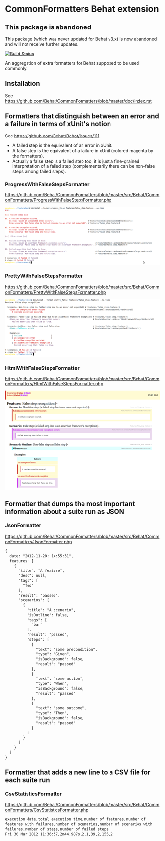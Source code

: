 CommonFormatters Behat extension
================================


This package is abandoned
-------------------------

This package (which was never updated for Behat v3.x) is now abandoned and will not receive further updates.

[![Build
Status](https://secure.travis-ci.org/Behat/CommonFormatters.png?branch=master)](http://travis-ci.org/Behat/CommonFormatters)

An aggregation of extra formatters for Behat supposed to be used commonly.

Installation
------------

See https://github.com/Behat/CommonFormatters/blob/master/doc/index.rst

Formatters that distinguish between an error and a failure in terms of xUnit's notion
-------------------------------------------------------------------------------------

See https://github.com/Behat/Behat/issues/111

* A failed step is the equivalent of an error in xUnit.
* A false step is the equivalent of a failure in xUnit (colored magenta by the formatters).
* Actually a false step is a failed step too, it is just a fine-grained interpretation of a failed step (complementarily there can be non-false steps among failed steps).

### ProgressWithFalseStepsFormatter

https://github.com/Behat/CommonFormatters/blob/master/src/Behat/CommonFormatters/ProgressWithFalseStepsFormatter.php

![ProgressWithFalseStepsFormatter](https://github.com/Behat/CommonFormatters/raw/master/doc/progress_with_false_steps_formatter.png "ProgressWithFalseStepsFormatter")

### PrettyWithFalseStepsFormatter

https://github.com/Behat/CommonFormatters/blob/master/src/Behat/CommonFormatters/PrettyWithFalseStepsFormatter.php

![PrettyWithFalseStepsFormatter](https://github.com/Behat/CommonFormatters/raw/master/doc/pretty_with_false_steps_formatter.png "PrettyWithFalseStepsFormatter")

### HtmlWithFalseStepsFormatter

https://github.com/Behat/CommonFormatters/blob/master/src/Behat/CommonFormatters/HtmlWithFalseStepsFormatter.php

![HtmlWithFalseStepsFormatter](https://github.com/Behat/CommonFormatters/raw/master/doc/html_with_false_steps_formatter.png "HtmlWithFalseStepsFormatter")

Formatter that dumps the most important information about a suite run as JSON
-----------------------------------------------------------------------------

### JsonFormatter

https://github.com/Behat/CommonFormatters/blob/master/src/Behat/CommonFormatters/JsonFormatter.php

    {
      date: "2012-11-20: 14:55:31",
      features: [
        {
          "title": "A feature",
          "desc": null,
          "tags": [
            "foo"
          ],
          "result": "passed",
          "scenarios": [
            {
              "title": "A scenario",
              "isOutline": false,
              "tags": [
                "bar"
              ],
              "result": "passed",
              "steps": [
                {
                  "text": "some precondition",
                  "type": "Given",
                  "isBackground": false,
                  "result": "passed"
                },
                {
                  "text": "some action",
                  "type": "When",
                  "isBackground": false,
                  "result": "passed"
                },
                {
                  "text": "some outcome",
                  "type": "Then",
                  "isBackground": false,
                  "result": "passed"
                }
              ]
            }
          ]
        }
      ]
    }

Formatter that adds a new line to a CSV file for each suite run
---------------------------------------------------------------

### CsvStatisticsFormatter

https://github.com/Behat/CommonFormatters/blob/master/src/Behat/CommonFormatters/CsvStatisticsFormatter.php

    execution date,total execution time,number of features,number of features with failures,number of scenarios,number of scenarios with failures,number of steps,number of failed steps
    Fri 30 Mar 2012 11:36:57,2m44.987s,2,1,39,2,155,2

